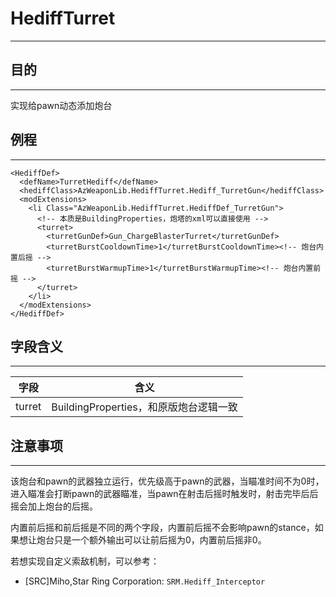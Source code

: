 # HediffTurret
***
## 目的
***
  实现给pawn动态添加炮台
## 例程
***
```
<HediffDef>
  <defName>TurretHediff</defName>
  <hediffClass>AzWeaponLib.HediffTurret.Hediff_TurretGun</hediffClass>
  <modExtensions>
    <li Class="AzWeaponLib.HediffTurret.HediffDef_TurretGun">
      <!-- 本质是BuildingProperties，炮塔的xml可以直接使用 -->
      <turret>
        <turretGunDef>Gun_ChargeBlasterTurret</turretGunDef>
        <turretBurstCooldownTime>1</turretBurstCooldownTime><!-- 炮台内置后摇 -->
        <turretBurstWarmupTime>1</turretBurstWarmupTime><!-- 炮台内置前摇 -->
      </turret>
    </li>
  </modExtensions>
</HediffDef>
```
## 字段含义
***
  |字段|含义|
  |:--:|:--:|
  |turret|BuildingProperties，和原版炮台逻辑一致|

## 注意事项
***
  该炮台和pawn的武器独立运行，优先级高于pawn的武器，当瞄准时间不为0时，进入瞄准会打断pawn的武器瞄准，当pawn在射击后摇时触发时，射击完毕后后摇会加上炮台的后摇。

  内置前后摇和前后摇是不同的两个字段，内置前后摇不会影响pawn的stance，如果想让炮台只是一个额外输出可以让前后摇为0，内置前后摇非0。
  
  若想实现自定义索敌机制，可以参考：
  - [SRC]Miho,Star Ring Corporation: 
  ```SRM.Hediff_Interceptor```